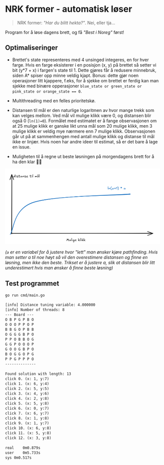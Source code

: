 # NRK former - automatisk løser

> NRK former: _"Har du blitt hekta?"_. Nei, eller tja...

Program for å løse dagens brett, og få _"Best i Noreg"_ først!

## Optimaliseringer

* Brettet's state representeres med 4 unsinged integeres, en for hver farge. Hvis en farge eksisterer i en posisjon (x, y) på brettet så setter vi bit (y\*7 + x) i fargen's state til 1. Dette gjøres får å redusere minnebruk, siden A* spiser opp minne veldig kjapt. Bonus: dette gjør noen operasjoner litt kjappere, f.eks, for å sjekke om brettet er ferdig kan man sjekke med binære opperasjoner `blue_state or green_state or pink_state or orange_state == 0`.

* Multithreading med en felles prioritetskø.

* Distansen til mål er den naturlige logaritmen av hvor mange trekk som kan velges mellom. Ved mål vil mulige klikk være 0, og distansen blir også 0 (`ln(1)=0`). Formålet med estimatet er å fange observasjonen om at 25 mulige klikk er ganske likt unna mål som 20 mulige klikk, men 3 mulige klikk er veldig mye nærmere enn 7 mulige klikk. Observasjonen går ut på at sammenhengen med antall mulige klikk og distanse til mål ikke er linjær. Hvis noen har andre ideer til estimat, så er det bare å lage en issue.

* Muligheten til å regne ut beste løsningen på morgendagens brett for å ha den klar 🧙‍♂️

![graph_1](./assets/graph_1.png)

_(`a` er en variabel for å justere hvor "lett" man ønsker kjøre pathfinding. Hvis man setter a til noe høyt så vil den overestimere distansen og finne en løsning, men ikke den beste. Trikset er å justere a, slik at distansen blir litt underestimert hvis man ønsker å finne beste løsning)_

## Test programmet

```bash
go run cmd/main.go
```

```text
[info] Distance tuning variable: 4.000000
[info] Number of threads: 8
--- Board ---
O B P G P B O 
O O O P P O P 
B B G O P B B 
O G G G B P O 
P P O B B O G 
G G P O O O P 
G O O G B P O 
B O G G O P G 
P P G P P P O 
--------------

Found solution with length: 13
click 0. (x: 1, y:7)
click 1. (x: 6, y:4)
click 2. (x: 5, y:5)
click 3. (x: 4, y:6)
click 4. (x: 2, y:8)
click 5. (x: 5, y:8)
click 6. (x: 0, y:7)
click 7. (x: 6, y:7)
click 8. (x: 1, y:8)
click 9. (x: 1, y:7)
click 10. (x: 6, y:8)
click 11. (x: 5, y:8)
click 12. (x: 3, y:8)

real	0m0.879s
user	0m5.733s
sys	0m0.517s
```
